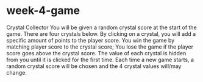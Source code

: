 # week-4-game
Crystal Collector
You will be given a random crystal score at the start of the game.
There are four crystals below. By clicking on a crystal, you will add a specific amount of points to the player score.
You win the game by matching player score to the crystal score; You lose the game if the player score goes above the crystal score.
The value of each crystal is hidden from you until it is clicked for the first time.
Each time a new game starts, a random crystal score will be chosen and the  4 crystal values will/may change.